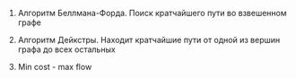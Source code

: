 1. Алгоритм Беллмана-Форда. Поиск кратчайшего пути во взвешенном графе

2. Алгоритм Дейкстры. Находит кратчайшие пути от одной из вершин графа до всех остальных

3. Min cost - max flow
